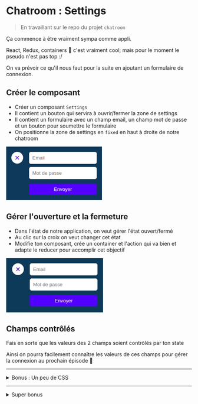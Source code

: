 # Chatroom : Settings

> En travaillant sur le repo du projet `chatroom`

Ça commence à être vraiment sympa comme appli.

React, Redux, containers :tada: c'est vraiment cool; mais pour le moment le pseudo n'est pas top :/

On va prévoir ce qu'il nous faut pour la suite en ajoutant un formulaire de connexion.


## Créer le composant

- Créer un composant `Settings`
- Il contient un bouton qui servira à ouvrir/fermer la zone de settings
- Il contient un formulaire avec un champ email, un champ mot de passe et un bouton pour soumettre le formulaire
- On positionne la zone de settings en `fixed` en haut à droite de notre chatroom

![resultat](resultat.png)

## Gérer l'ouverture et la fermeture

- Dans l'état de notre application, on veut gérer l'état ouvert/fermé
- Au clic sur la croix on veut changer cet état
- Modifie ton composant, crée un container et l'action qui va bien et adapte le reducer pour accomplir cet objectif

![resultat](suite.gif)

## Champs contrôlés

Fais en sorte que les valeurs des 2 champs soient contrôlés par ton state

Ainsi on pourra facilement connaître les valeurs de ces champs pour gérer la connexion au prochain épisode :tada:

---

<details>
  <summary>
    Bonus : Un peu de CSS
  </summary>

## Animation

Fais en sorte d'avoir une transition sur l'affichage du formulaire, adapte ton code et exploite CSS pour cela

![resultat](bonus.gif)

</details>

---

<details>
  <summary>
    Super bonus
  </summary>

- Créer un composant `Field` configurable via les props pour gérer les champs email et password
- Créer un container pour ce composant pour gérer nos champs contrôlés
- Gérer la modification de la valeur du champ via une seule et même action pour toutes les instances du composant `Field` :boom:

</details>
